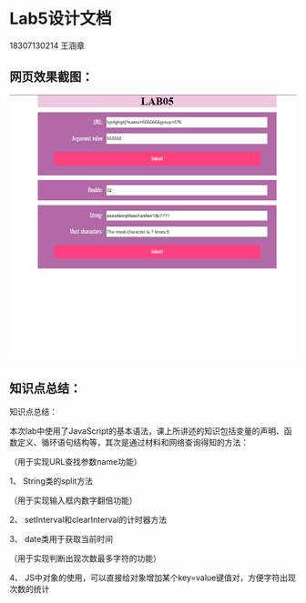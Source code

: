 # Lab5设计文档

18307130214 王涵章
## 网页效果截图：

![lab5_handin](https://github.com/David-Raccoon/SOFT130002_lab/blob/master/lab5/lab5_handin.png)

## 知识点总结：

知识点总结：

本次lab中使用了JavaScript的基本语法，课上所讲述的知识包括变量的声明、函数定义、循环语句结构等，其次是通过材料和网络查询得知的方法：

（用于实现URL查找参数name功能）

1、	String类的split方法

（用于实现输入框内数字翻倍功能）

2、	setInterval和clearInterval的计时器方法

3、	date类用于获取当前时间

（用于实现判断出现次数最多字符的功能）

4、	JS中对象的使用，可以直接给对象增加某个key=value键值对，方便字符出现次数的统计
